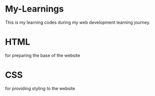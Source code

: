 # My-Learnings
This is my learning codes during my web development learning journey.
# HTML 
for preparing the base of the website
# CSS 
for providing styling to the website